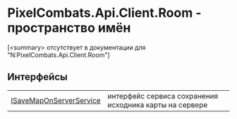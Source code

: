# PixelCombats.Api.Client.Room - пространство имён


\[&lt;summary&gt; отсутствует в документации для "N:PixelCombats.Api.Client.Room"\]



## Интерфейсы
<table>
<tr>
<td><a href="3fc846ff-bcd1-19d2-79d0-3948b9dc6297">ISaveMapOnServerService</a></td>
<td>интерфейс сервиса сохранения исходника карты на сервере</td></tr>
</table>